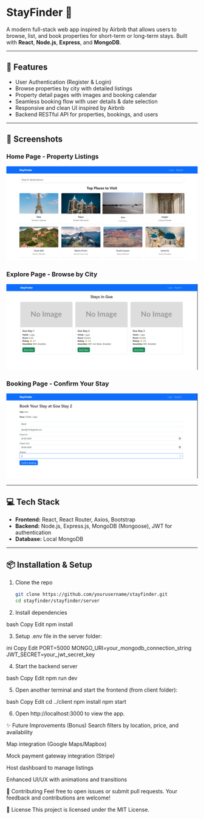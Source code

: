 # StayFinder 🏡

A modern full-stack web app inspired by Airbnb that allows users to browse, list, and book properties for short-term or long-term stays. Built with **React**, **Node.js**, **Express**, and **MongoDB**.

---

## 🚀 Features

- User Authentication (Register & Login)
- Browse properties by city with detailed listings
- Property detail pages with images and booking calendar
- Seamless booking flow with user details & date selection
- Responsive and clean UI inspired by Airbnb
- Backend RESTful API for properties, bookings, and users

---

## 🎨 Screenshots

### Home Page - Property Listings  
![Home Page](./images/home.png)

### Explore Page - Browse by City  
![Explore Page](./images/explore.png)

### Booking Page - Confirm Your Stay  
![Booking Page](./images/booking.png)

---

## 💻 Tech Stack

- **Frontend:** React, React Router, Axios, Bootstrap  
- **Backend:** Node.js, Express.js, MongoDB (Mongoose), JWT for authentication  
- **Database:** Local MongoDB  

---

## 📦 Installation & Setup

1. Clone the repo  
   ```bash
   git clone https://github.com/yourusername/stayfinder.git
   cd stayfinder/stayfinder/server

2. Install dependencies

bash
Copy
Edit
npm install

3. Setup .env file in the server folder:

ini
Copy
Edit
PORT=5000
MONGO_URI=your_mongodb_connection_string
JWT_SECRET=your_jwt_secret_key

4. Start the backend server

bash
Copy
Edit
npm run dev

5. Open another terminal and start the frontend (from client folder):

bash
Copy
Edit
cd ../client
npm install
npm start

6. Open http://localhost:3000 to view the app.


✨ Future Improvements (Bonus)
Search filters by location, price, and availability

Map integration (Google Maps/Mapbox)

Mock payment gateway integration (Stripe)

Host dashboard to manage listings

Enhanced UI/UX with animations and transitions

🤝 Contributing
Feel free to open issues or submit pull requests. Your feedback and contributions are welcome!

📄 License
This project is licensed under the MIT License.
